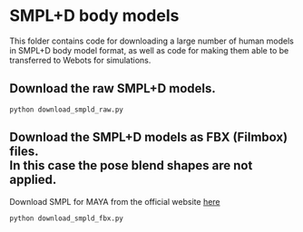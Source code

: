 # SMPL+D body models

This folder contains code for downloading a large number of human models in SMPL+D body model format, as well as code for making them able to be transferred to Webots for simulations.

## Download the raw SMPL+D models.
```
python download_smpld_raw.py
```

## Download the SMPL+D models as FBX (Filmbox) files. <br/>In this case the pose blend shapes are not applied.
Download SMPL for MAYA from the official website [here](https://smpl.is.tue.mpg.de/)
```
python download_smpld_fbx.py
```
